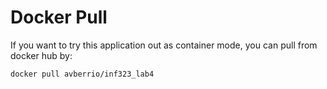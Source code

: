 # Docker Pull

If you want to try this application out as container mode, you can pull from docker hub by:

```
docker pull avberrio/inf323_lab4
```
